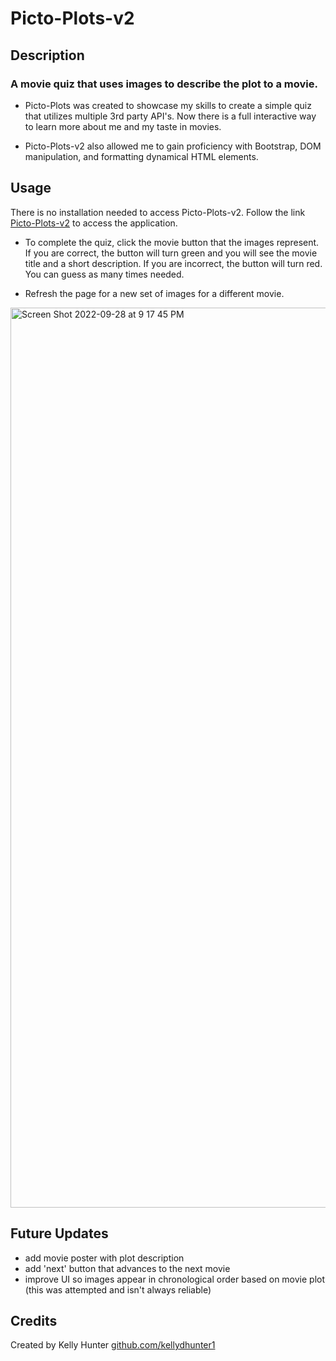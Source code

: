 # Picto-Plots-v2

## Description

### A movie quiz that uses images to describe the plot to a movie.

- Picto-Plots was created to showcase my skills to create a simple quiz that utilizes multiple 3rd party API's. Now there is a full interactive way to learn more about me and my taste in movies. 

- Picto-Plots-v2 also allowed me to gain proficiency with Bootstrap, DOM manipulation, and formatting dynamical HTML elements.

## Usage

There is no installation needed to access Picto-Plots-v2. Follow the link [Picto-Plots-v2](https://kellydhunter1.github.io/picto-plots-v2) to access the application. 

- To complete the quiz, click the movie button that the images represent. If you are correct, the button will turn green and you will see the movie title and a short description. If you are incorrect, the button will turn red. You can guess as many times needed.

- Refresh the page for a new set of images for a different movie.


<img width="1440" alt="Screen Shot 2022-09-28 at 9 17 45 PM" src="https://user-images.githubusercontent.com/81445500/192921185-752a424a-f524-48d9-aba4-b355f09686b2.png">

## Future Updates

- add movie poster with plot description
- add 'next' button that advances to the next movie
- improve UI so images appear in chronological order based on movie plot (this was attempted and isn't always reliable)

## Credits
Created by Kelly Hunter
[github.com/kellydhunter1](https://github.com/kellydhunter1)
